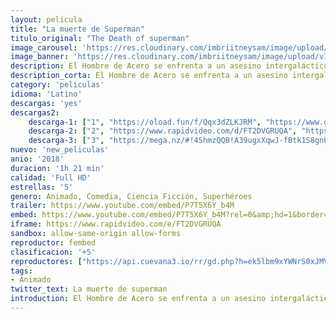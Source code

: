 ```yaml
---
layout: pelicula
title: "La muerte de Superman"
titulo_original: "The Death of superman"
image_carousel: 'https://res.cloudinary.com/imbriitneysam/image/upload/v1542777867/super-poster-min.jpg'
image_banner: 'https://res.cloudinary.com/imbriitneysam/image/upload/v1542777867/super-banner-min.jpg'
description: El Hombre de Acero se enfrenta a un asesino intergaláctico, que fue accidentalmente desenterrado por una corporación.
description_corta: El Hombre de Acero se enfrenta a un asesino intergaláctico, que fue accidentalmente desenterrado por una corporación.
category: 'peliculas'
idioma: 'Latino'
descargas: 'yes'
descargas2:
    descarga-1: ["1", "https://oload.fun/f/Qqx3dZLKJRM", "https://www.google.com/s2/favicons?domain=openload.co","OpenLoad","https://res.cloudinary.com/imbriitneysam/image/upload/v1541473684/mexico.png", "Latino", "Full HD"]
    descarga-2: ["2", "https://www.rapidvideo.com/d/FT2DVGRUQA", "https://www.google.com/s2/favicons?domain=www.rapidvideo.com","RapidVideo","https://res.cloudinary.com/imbriitneysam/image/upload/v1541473684/mexico.png", "Latino", "Full HD"]
    descarga-3: ["3", "https://mega.nz/#!4ShmzQQB!A39ugxXqwJ-fBtk1S8gnQIXZ7uCUT_weM-nvvgXcSGU", "https://www.google.com/s2/favicons?domain=mega.nz","Mega","https://res.cloudinary.com/imbriitneysam/image/upload/v1541473684/mexico.png", "Latino", "Full HD"]
nuevo: 'new_peliculas'
anio: '2018'
duracion: '1h 21 min'
calidad: 'Full HD'
estrellas: '5'
genero: Animado, Comedia, Ciencia Ficción, Superhéroes
trailer: https://www.youtube.com/embed/P7T5X6Y_b4M
embed: https://www.youtube.com/embed/P7T5X6Y_b4M?rel=0&amp;hd=1&border=0&wmode=opaque&enablejsapi=1&modestbranding=1&controls=1&showinfo=1
iframe: https://www.rapidvideo.com/e/FT2DVGRUQA
sandbox: allow-same-origin allow-forms
reproductor: fembed
clasificacion: '+5'
reproductores: ["https://api.cuevana3.io/rr/gd.php?h=ek5lbm9xYWNrS0xJMVp5b21KREk0dFBLbjVkaHhkRGdrOG1jbnBpUnhhS1Z2YXQ1WmRpV3FxcW9mSDJYd2JlK3ZaZG1xWnV2ckw3Y3puU2pkNlhNdGNhU3FadVkyUT09"]
tags:
- Animado
twitter_text: La muerte de superman
introduction: El Hombre de Acero se enfrenta a un asesino intergaláctico, que fue accidentalmente desenterrado por una corporación.
---
```












